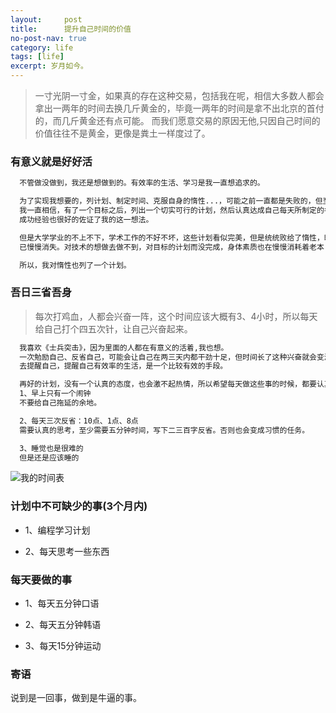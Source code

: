 ```yaml
---
layout:     post
title:      提升自己时间的价值
no-post-nav: true
category: life
tags: [life]
excerpt: 岁月如今。
---
```


> 一寸光阴一寸金，如果真的存在这种交易，包括我在呢，相信大多数人都会拿出一两年的时间去换几斤黄金的，毕竟一两年的时间是拿不出北京的首付的，而几斤黄金还有点可能。
> 而我们愿意交易的原因无他,只因自己时间的价值往往不是黄金，更像是粪土一样度过了。

### 有意义就是好好活

```html
  不管做没做到，我还是想做到的。有效率的生活、学习是我一直想追求的。

  为了实现我想要的，列计划、制定时间、克服自身的惰性...，可能之前一直都是失败的，但至少我还没有放弃，自我安慰。
  我一直相信，有了一个目标之后，列出一个切实可行的计划，然后认真达成自己每天所制定的各个事项，这样实现目标一定是水到渠成的事。而且高考的
  成功经验也很好的佐证了我的这一想法。

  但是大学学业的不上不下，学术工作的不好不坏，这些计划看似完美，但是统统败给了惰性，时间一长，慢慢也会习惯这种失败的感觉。所以失败的耻辱感
  已慢慢消失。对技术的想做去做不到，对目标的计划而没完成，身体素质也在慢慢消耗着老本... 惰性猛如虎也。

  所以，我对惰性也列了一个计划。

```

### 吾日三省吾身

> 每次打鸡血，人都会兴奋一阵，这个时间应该大概有3、4小时，所以每天给自己打个四五次针，让自己兴奋起来。

```html 
  我喜欢《士兵突击》，因为里面的人都在有意义的活着,我也想。
  一次勉励自己、反省自己，可能会让自己在两三天内都干劲十足，但时间长了这种兴奋就会变淡，容易遗忘。所以一天分时段
  去提醒自己，提醒自己有效率的生活，是一个比较有效的手段。

  再好的计划，没有一个认真的态度，也会激不起热情，所以希望每天做这些事的时候，都要认真以待。
  1、早上只有一个闹钟
  不要给自己拖延的余地。

  2、每天三次反省：10点、1点、8点
  需要认真的思考，至少需要五分钟时间，写下二三百字反省。否则也会变成习惯的任务。

  3、睡觉也是很难的
  但是还是应该睡的

```

![我的时间表](https://hunzino1.github.io/assets/images/2018/life/time.jpeg)

### 计划中不可缺少的事(3个月内)

- 1、编程学习计划

- 2、每天思考一些东西

### 每天要做的事

- 1、每天五分钟口语

- 2、每天五分钟韩语

- 3、每天15分钟运动

### 寄语

说到是一回事，做到是牛逼的事。
